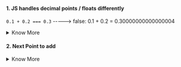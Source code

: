 
#### 1. JS handles decimal points / floats differently
`0.1 + 0.2 === 0.3` -----> false: 0.1 + 0.2 = 0.30000000000000004
<details>
  <summary>Know More</summary>
  <pre>
  1. You can correct the above statement by `(0.2 * 10 + 0.1 * 10) / 10 === 0.3`
  2. The maximum number of decimals is 17
  3. Numbers in JavaScript are actually floating points
  4. Rounding errors are the cause of issue
  5. Always use a good library for numbers instead of building your own
  References: 
  <a href="https://modernweb.com/what-every-javascript-developer-should-know-about-floating-points/">What Every JavaScript Developer Should Know About Floating Points</a>
  <a href="https://docs.oracle.com/cd/E19957-01/806-3568/ncg_goldberg.html">What Every Computer Scientist Should Know About Floating-Point Arithmetic</a> <b>-- YET TO READ</b>
  </pre>
  
</details>


#### 2. Next Point to add
<details>
  <summary>Know More</summary>
  <pre>
    Next Point to add
  </pre>
  
</details>
